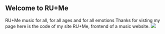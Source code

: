 ## Welcome to RU+Me
RU+Me music for all, for all ages and for all emotions
Thanks for visting my page here is the code of my site RU+Me, frontend of a music website.
<img src="https://drive.google.com/uc?id=17ggmAUQ66_FQqczzzGlZW0B_KU11DqsL">


